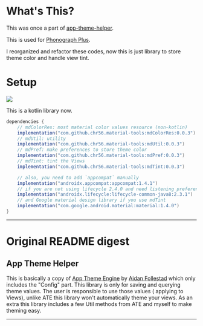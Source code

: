 # What's This?

This was once a part of [app-theme-helper](https://github.com/kabouzeid/app-theme-helper).

This is used for [Phonograph Plus](https://github.com/chr56/Phonograph_Plus).

I reorganized and refactor these codes, now this is just library to store theme color and handle
view tint.

# Setup

[![](https://jitpack.io/v/chr56/material-tools.svg)](https://jitpack.io/#chr56/material-tools)

This is a kotlin library now.

```groovy
dependencies {
    // mdColorRes: most material color values resource (non-kotlin)
    implementation("com.github.chr56.material-tools:mdColorRes:0.0.3")
    // mdUtil: utility
    implementation("com.github.chr56.material-tools:mdUtil:0.0.3")
    // mdPref: make preferences to store theme color
    implementation("com.github.chr56.material-tools:mdPref:0.0.3")
    // mdTint: tint the Views
    implementation("com.github.chr56.material-tools:mdTint:0.0.3")

    // also, you need to add `appcompat` manually
    implementation("androidx.appcompat:appcompat:1.4.1")
    // if you are not using lifecycle 2.4.0 and need listening preference changes in mdPref
    implementation("androidx.lifecycle:lifecycle-common-java8:2.3.1")
    // and Google material design library if you use mdTint
    implementation("com.google.android.material:material:1.4.0")
}
```

---

# Original README digest

## App Theme Helper

This is basically a copy of [App Theme Engine](https://github.com/afollestad/app-theme-engine)
by [Aidan Follestad](https://github.com/afollestad) which only includes the "Config" part. This
library is only for saving and querying theme values. The user is responsible to use those values (
applying to Views), unlike ATE this library won't automatically theme your views. As an extra this
library includes a few Util methods from ATE and myself to make theming easy.

---